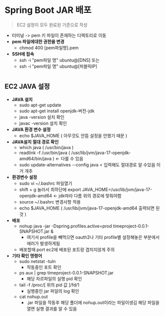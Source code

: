 # Spring Boot JAR 배포

> EC2 설정이 모두 완료된 기준으로 작성


- 터미널 -> pem 키 파일이 존재하는 디렉토리로 이동
- **pem 파일에대한 권한을 변경**
  - chmod 400 [pem파일명].pem
- **SSH에 접속**
  - ssh -i "pem파일 명" ubuntu@[DNS] 또는
  - ssh -i "pem파일 명" ubuntu@[퍼블릭IP]
#
## EC2 JAVA 설정
- **JAVA 설치**
  - sudo apt-get update
  - sudo apt-get install openjdk-버전-jdk
  - java -version  설치 확인
  - javac -version  설치 확인
- **JAVA 환경 변수 설정**
  - echo $JAVA_HOME ( 아무것도 안뜸 설정을 안했기 때문 )
- **JAVA설치 절대 경로 확인**
  - which java ( /usr/bin/java )
  - readlink -f /usr/bin/java ( /usr/lib/jvm/java-17-openjdk-amd64/bin/java ) <- 다를 수 있음
  - sudo update-alternatives --config java < 입력해도 절대경로 알 수있음 이거 개추
- **환경변수 설정**
  - sudo vi ~/.bashrc 파일열기
  - shift + g 눌러서 최하단에 export JAVA_HOME=/usr/lib/jvm/java-17-openjdk-amd64 <- jdk따라 다름 위의 경로에 맞춰야함
  - source ~/.bashrc 변경사항 적용
  - echo $JAVA_HOME ( /usr/lib/jvm/java-17-openjdk-amd64 출력되면 된것 )
- **배포**
  - nohup java -jar -Dspring.profiles.active=prod timeproject-0.0.1-SNAPSHOT.jar & 
    - 여기서 profile을 빼먹으면 oauth2나 기타 profile별 설정해놓은 부분에서 에러가 발생하게됨
  - 배포할때 port ec2에 배포된 포트랑 겹치지않게 주의
- **기타 확인 명령어**
  - sudo netstat -tuln
    - 작동중인 포트 확인
  - ps aux | grep timeproject-0.0.1-SNAPSHOT.jar
    - 해당 자르파일의 실행 pid 확인
  - tail -f /proc/[ 위의 pid 값 ]/fd/1
    - 실행중인 jar 파일의 log 확인
  - cat nohup.out
    - .jar 파일을 작동후 해당 폴더에 nohup.out이라는 파일이생김 해당 파일을 열면 실행 결과를 알 수 있음


